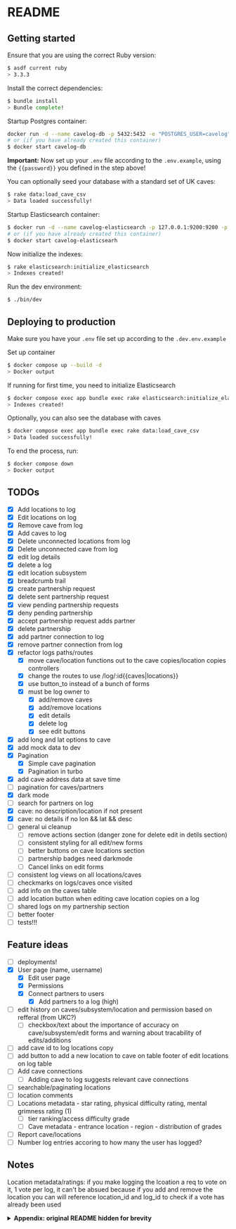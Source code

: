 # README

## Getting started

Ensure that you are using the correct Ruby version:

```sh
$ asdf current ruby
> 3.3.3
```

Install the correct dependencies:

```sh
$ bundle install
> Bundle complete!
```

Startup Postgres container:

```sh
docker run -d --name cavelog-db -p 5432:5432 -e "POSTGRES_USER=cavelog" -e "POSTGRES_PASSWORD={{password}}" postgres:14
# or (if you have already created this container)
$ docker start cavelog-db
```

**Important:** Now set up your `.env` file according to the `.env.example`, using the `{{password}}` you defined in the step above!

You can optionally seed your database with a standard set of UK caves:

```sh
$ rake data:load_cave_csv
> Data loaded successfully!
```

Startup Elasticsearch container:

```sh
$ docker run -d --name cavelog-elasticsearch -p 127.0.0.1:9200:9200 -p 127.0.0.1:9300:9300 -e "discovery.type=single-node" docker.elastic.co/elasticsearch/elasticsearch:7.17.23
# or (if you have already created this container)
$ docker start cavelog-elasticsearh
```

Now initialize the indexes:

```sh
$ rake elasticsearch:initialize_elasticsearch
> Indexes created!
```

Run the dev environment:

```sh
$ ./bin/dev
```

## Deploying to production

Make sure you have your `.env` file set up according to the `.dev.env.example`

Set up container

```sh
$ docker compose up --build -d
> Docker output
```

If running for first time, you need to initialize Elasticsearch

```sh
$ docker compose exec app bundle exec rake elasticsearch:initialize_elasticsearch
> Indexes created!
```

Optionally, you can also see the database with caves

```sh
$ docker compose exec app bundle exec rake data:load_cave_csv
> Data loaded successfully!
```

To end the process, run:

```sh
$ docker compose down
> Docker output
```

## TODOs

- [x] Add locations to log
- [x] Edit locations on log
- [x] Remove cave from log
- [x] Add caves to log
- [x] Delete unconnected locations from log
- [x] Delete unconnected cave from log
- [x] edit log details
- [x] delete a log
- [x] edit location subsystem
- [x] breadcrumb trail
- [x] create partnership request
- [x] delete sent partnership request
- [x] view pending partnership requests
- [x] deny pending partnership
- [x] accept partnership request adds partner
- [x] delete partnership
- [x] add partner connection to log
- [x] remove partner connection from log
- [x] refactor logs paths/routes
  - [x] move cave/location functions out to the cave copies/location copies controllers
  - [x] change the routes to use /log/:id{{caves|locations}}
  - [x] use button_to instead of a bunch of forms
  - [x] must be log owner to
    - [x] add/remove caves
    - [x] add/remove locations
    - [x] edit details
    - [x] delete log
    - [x] see edit buttons
- [x] add long and lat options to cave
- [x] add mock data to dev
- [x] Pagination
  - [x] Simple cave pagination
  - [x] Pagination in turbo
- [x] add cave address data at save time
- [ ] pagination for caves/partners
- [x] dark mode
- [ ] search for partners on log
- [x] cave: no description/location if not present
- [x] cave: no details if no lon && lat && desc
- [ ] general ui cleanup
  - [ ] remove actions section (danger zone for delete edit in detils section)
  - [ ] consistent styling for all edit/new forms
  - [ ] better buttons on cave locations section
  - [ ] partnership badges need darkmode
  - [ ] Cancel links on edit forms
- [ ] consistent log views on all locations/caves
- [ ] checkmarks on logs/caves once visited
- [ ] add info on the caves table
- [ ] add location button when editing cave location copies on a log
- [ ] shared logs on my partnership section
- [ ] better footer
- [ ] tests!!!

## Feature ideas

- [ ] deployments!
- [x] User page (name, username)
  - [x] Edit user page
  - [x] Permissions
  - [x] Connect partners to users
    - [x] Add partners to a log (high)
- [ ] edit history on caves/subsystem/location and permission based on refferal (from UKC?)
  - [ ] checkbox/text about the importance of accuracy on cave/subsystem/edit forms and warning about tracability of edits/additions
- [ ] add cave id to log locations copy
- [ ] add button to add a new location to cave on table footer of edit locations on log table
- [ ] Add cave connections
  - [ ] Adding cave to log suggests relevant cave connections
- [ ] searchable/paginating locations
- [ ] location comments
- [ ] Locations metadata - star rating, physical difficulty rating, mental grimness rating (1)
  - [ ] tier ranking/access difficulty grade
  - [ ] Cave metadata - entrance location - region - distribution of grades
- [ ] Report cave/locations
- [ ] Number log entries accoring to how many the user has logged?

## Notes

Location metadata/ratings: if you make logging the lcoation a req to vote on it, 1 vote per log, it can't be absued because if you add and remove the location you can will reference location_id and log_id to check if a vote has already been used

<details>
<summary><b>Appendix: original README hidden for brevity</b></summary>
- System dependencies

- Configuration

- Database creation

- Database initialization

- How to run the test suite

- Services (job queues, cache servers, search engines, etc.)

- Deployment instructions
</details>
